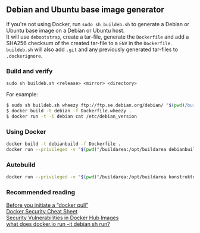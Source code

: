 ## Debian and Ubuntu base image generator
If you're not using Docker, run `sudo sh buildeb.sh` to generate a Debian or Ubuntu base image on a Debian or Ubuntu host.  
It will use `debootstrap`, create a tar-file, generate the `Dockerfile`
and add a SHA256 checksum of the created tar-file to a `ENV` in the `Dockerfile`.
`buildeb.sh` will also add `.git` and any previously generated tar-files
to `.dockerignore`.

### Build and verify
`sudo sh buildeb.sh <release> <mirror> <directory>`  

For example:
```sh
$ sudo sh buildeb.sh wheezy ftp://ftp.se.debian.org/debian/ "$(pwd)/buildarea"
$ docker build -t debian -f Dockerfile.wheezy .
$ docker run -t -i debian cat /etc/debian_version
```

### Using Docker
```sh
docker build -t debianbuild -f Dockerfile .
docker run --privileged -v "$(pwd)"/buildarea:/opt/buildarea debianbuild wheezy ftp://ftp.se.debian.org/debian/
```

### Autobuild
```sh
docker run --privileged -v "$(pwd)"/buildarea:/opt/buildarea konstruktoid/debianbuild wheezy ftp://ftp.se.debian.org/debian/
```

### Recommended reading
[Before you initiate a “docker pull”](https://securityblog.redhat.com/2014/12/18/before-you-initiate-a-docker-pull/)  
[Docker Security Cheat Sheet](https://github.com/konstruktoid/Docker/blob/master/Security/CheatSheet.md)  
[Security Vulnerabilities in Docker Hub Images](http://www.infoq.com/news/2015/05/Docker-Image-Vulnerabilities)  
[what does docker.io run -it debian sh run?](https://joeyh.name/blog/entry/docker_run_debian/)  
